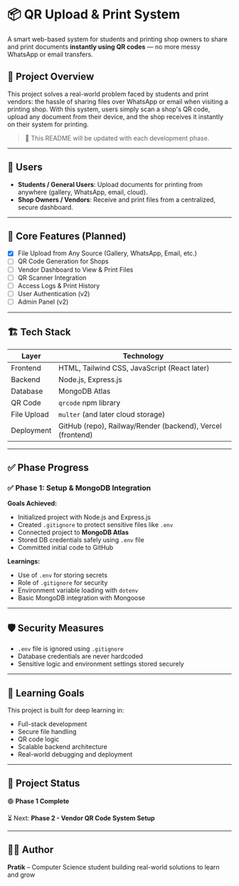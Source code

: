 # 📦 QR Upload & Print System

A smart web-based system for students and printing shop owners to share and print documents **instantly using QR codes** — no more messy WhatsApp or email transfers.

## 🚀 Project Overview

This project solves a real-world problem faced by students and print vendors: the hassle of sharing files over WhatsApp or email when visiting a printing shop. With this system, users simply scan a shop's QR code, upload any document from their device, and the shop receives it instantly on their system for printing.

> 🔄 This README will be updated with each development phase.

---

## 👥 Users

- **Students / General Users**: Upload documents for printing from anywhere (gallery, WhatsApp, email, cloud).
- **Shop Owners / Vendors**: Receive and print files from a centralized, secure dashboard.

---

## 🧩 Core Features (Planned)

- [x] File Upload from Any Source (Gallery, WhatsApp, Email, etc.)
- [ ] QR Code Generation for Shops
- [ ] Vendor Dashboard to View & Print Files
- [ ] QR Scanner Integration
- [ ] Access Logs & Print History
- [ ] User Authentication (v2)
- [ ] Admin Panel (v2)

---

## 🏗️ Tech Stack

| Layer       | Technology                     |
|------------|----------------------------------|
| Frontend    | HTML, Tailwind CSS, JavaScript (React later) |
| Backend     | Node.js, Express.js             |
| Database    | MongoDB Atlas                   |
| QR Code     | `qrcode` npm library            |
| File Upload | `multer` (and later cloud storage) |
| Deployment  | GitHub (repo), Railway/Render (backend), Vercel (frontend) |

---

## ✅ Phase Progress

### ✅ Phase 1: Setup & MongoDB Integration

**Goals Achieved:**

- Initialized project with Node.js and Express.js
- Created `.gitignore` to protect sensitive files like `.env`
- Connected project to **MongoDB Atlas**
- Stored DB credentials safely using `.env` file
- Committed initial code to GitHub

**Learnings:**

- Use of `.env` for storing secrets
- Role of `.gitignore` for security
- Environment variable loading with `dotenv`
- Basic MongoDB integration with Mongoose

---

## 🛡️ Security Measures

- `.env` file is ignored using `.gitignore`
- Database credentials are never hardcoded
- Sensitive logic and environment settings stored securely

---

## 🧠 Learning Goals

This project is built for deep learning in:

- Full-stack development
- Secure file handling
- QR code logic
- Scalable backend architecture
- Real-world debugging and deployment

---

## 📌 Project Status

🟢 **Phase 1 Complete**

⏳ Next: **Phase 2 - Vendor QR Code System Setup**

---

## 👨‍💻 Author

**Pratik** – Computer Science student building real-world solutions to learn and grow
